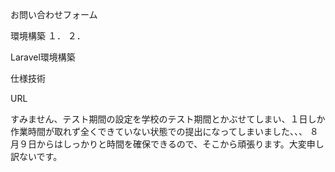 お問い合わせフォーム

環境構築
１．
２．

Laravel環境構築

仕様技術

URL

すみません、テスト期間の設定を学校のテスト期間とかぶせてしまい、１日しか作業時間が取れず全くできていない状態での提出になってしまいました、、、
８月９日からはしっかりと時間を確保できるので、そこから頑張ります。大変申し訳ないです。
